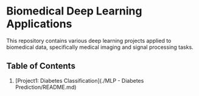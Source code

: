 # Biomedical Deep Learning Applications

This repository contains various deep learning projects applied to biomedical data, specifically medical imaging and signal processing tasks.

## Table of Contents

1. [Project1: Diabetes Classification](./MLP - Diabetes Prediction/README.md)
